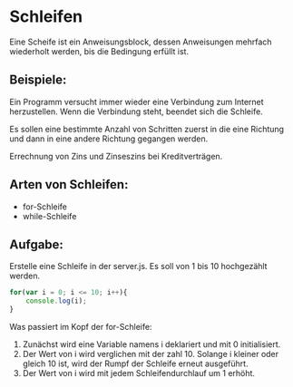 # Schleifen

Eine Scheife ist ein Anweisungsblock, dessen Anweisungen mehrfach wiederholt werden, bis die Bedingung erfüllt ist.

## Beispiele:

Ein Programm versucht immer wieder eine Verbindung zum Internet herzustellen. Wenn die Verbindung steht, beendet sich die Schleife.

Es sollen eine bestimmte Anzahl von Schritten zuerst in die eine Richtung und dann in eine andere Richtung gegangen werden.

Errechnung von Zins und Zinseszins bei Kreditverträgen.

## Arten von Schleifen:

* for-Schleife
* while-Schleife

## Aufgabe:

Erstelle eine Schleife in der server.js. Es soll von 1 bis 10 hochgezählt werden.


```js
for(var i = 0; i <= 10; i++){
    console.log(i);
}
```

Was passiert im Kopf der for-Schleife:

1. Zunächst wird eine Variable namens i deklariert und mit 0 initialisiert.
2. Der Wert von i wird verglichen mit der zahl 10. Solange i kleiner oder gleich 10 ist, wird der Rumpf der Schleife erneut ausgeführt.
3. Der Wert von i wird mit jedem Schleifendurchlauf um 1 erhöht.

